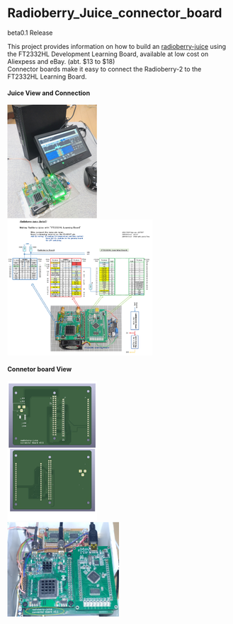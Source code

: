 # Radioberry_Juice_connector_board

 beta0.1 Release

This project provides information on how to build an [radioberry-juice](https://github.com/pa3gsb/Radioberry-2.x/tree/master/hardware/juice) using the FT2332HL Development Learning Board, available at low cost on Aliexpess and eBay. (abt. $13 to $18)<br>
Connector boards make it easy to connect the Radioberry-2 to the FT2332HL Learning Board.<br>

#### Juice View and Connection

<img src="./pics/Juice_FT2232Hl_board.png" width="40%"><br>
<img src="./pics/Juice_FT2232Hl_connection.png" width="65%"><br>

#### Connetor board View
<img src="./pic_pcb.png" width="40%"><br>
<img src="./pics/Juice_FT2232Hl_learning_board.png" width="50%"><br>
